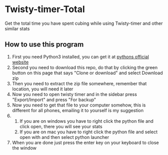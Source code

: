 # Twisty-timer-Total
Get the total time you have spent cubing while using Twisty-timer and other similar stats

## How to use this program
1. First you need Python3 installed, you can get it at [pythons official website](https://www.python.org/)
2. Second you need to download this repo, do that by clicking the green button on this page that says "Clone or download" and select 
Download zip
3. Then you need to extract the zip file somewhere, remember that location, you will need it later
4. Now you need to open twisty timer and in the sidebar press "Export/Import" and press "For backup"
5. Now you need to get that file to your computer somehow, this is different for all phones, emailing it to
yourself is my suggestion
6.
    1. If you are on windows you have to right click the python file and click open, there you will see your stats
    2. If you are on mac you have to right click the python file and select open with and then select python launcher
7. When you are done just press the enter key on your keyboard to close the window
